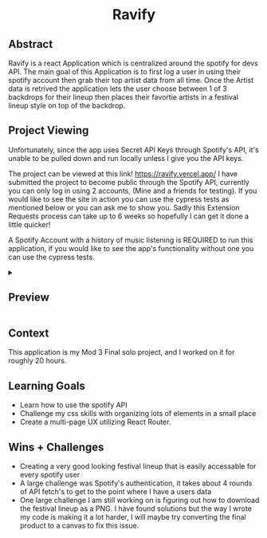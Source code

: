 <h1 align=center>Ravify</h1>

## Abstract
Ravify is a react Application which is centralized around the spotify for devs API. The main goal of this Application is to first log a user in using their spotify account then grab their top artist data from all time. Once the Artist data is retrived the application lets the user choose between 1 of 3 backdrops for their lineup then places their favortie artists in a festival lineup style on top of the backdrop.
## Project Viewing
Unfortunately, since the app uses Secret API Keys through Spotify's API, it's unable to be pulled down and run locally unless I give you the API keys. 

The project can be viewed at this link! https://ravify.vercel.app/
I have submitted the project to become public through the Spotify API, currently you can only log in using 2 accounts, (Mine and a friends for testing). If you would like to see the site in action you can use the cypress tests as mentioned below or you can ask me to show you. Sadly this Extension Requests process can take up to 6 weeks so hopefully I can get it done a little quicker!

A Spotify Account with a history of music listening is REQUIRED to run this application, if you would like to see the app's functionality without one you can use the cypress tests.

<details>
<summary> <h2>Preview</h2> </summary>
<br>

Home Page
<img width="1423" alt="Screenshot 2023-04-21 at 12 58 41 AM" src="https://user-images.githubusercontent.com/57536985/233563653-160557e7-1603-49b5-8b6a-1111520aee5c.png">


Backdrop Selection
<img width="1423" alt="Screenshot 2023-04-21 at 12 59 25 AM" src="https://user-images.githubusercontent.com/57536985/233563776-bb7d4a43-d7d1-4a36-b193-e0f3e1ee3bf6.png">


Lineup display page
<img width="1422" alt="Screenshot 2023-04-21 at 1 00 01 AM" src="https://user-images.githubusercontent.com/57536985/233563883-a08cfe13-5c14-4e75-bf65-277cf22cfb62.png">


</details>


## Context
This application is my Mod 3 Final solo project, and I worked on it for roughly 20 hours.

## Learning Goals
- Learn how to use the spotify API
- Challenge my css skills with organizing lots of elements in a small place
- Create a multi-page UX utilizing React Router.

## Wins + Challenges
- Creating a very good looking festival lineup that is easily accessable for every spotify user
- A large challenge was Spotify's authentication, it takes about 4 rounds of API fetch's to get to the point where I have a users data
- One large challenge I am still working on is figuring out how to download the festival lineup as a PNG. I have found solutions but the way I wrote my code is making it a lot harder, I will maybe try converting the final product to a canvas to fix this issue.
